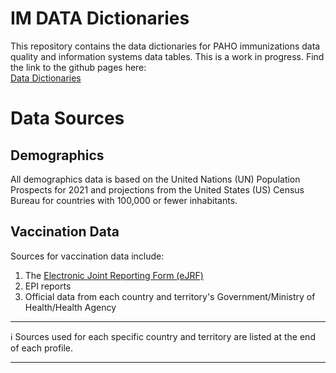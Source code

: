# IM DATA Dictionaries
This repository contains the data dictionaries for PAHO immunizations data quality and information systems data tables. This is a work in progress. Find the link to the github pages here:  
[Data Dictionaries](https://im-data-paho.github.io/im-data-dictionaries/index.html)  

# Data Sources

## Demographics

All demographics data is based on the United Nations (UN) Population Prospects for 2021 and projections from the United States (US) Census Bureau for countries with 100,000 or fewer inhabitants.

## Vaccination Data

Sources for vaccination data include:

1. The [Electronic Joint Reporting Form (eJRF)](https://www.who.int/teams/immunization-vaccines-and-biologicals/immunization-analysis-and-insights/global-monitoring/who-unicef-joint-reporting-process)
2. EPI reports
3. Official data from each country and territory's Government/Ministry of Health/Health Agency

---
:information_source: Sources used for each specific country and territory are listed at the end of each profile.

---



